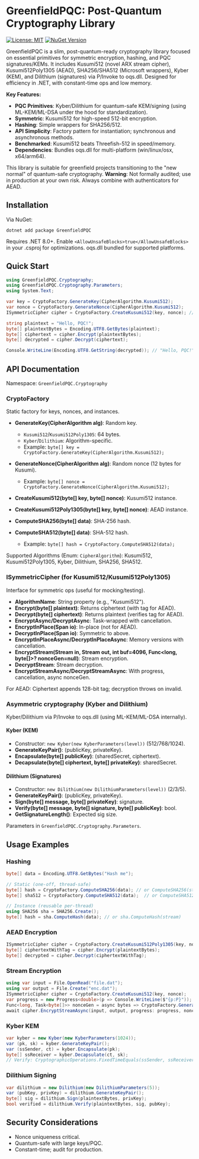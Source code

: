 # GreenfieldPQC: Post-Quantum Cryptography Library

[![License: MIT](https://img.shields.io/badge/License-MIT-yellow.svg)](https://opensource.org/licenses/MIT)
[![NuGet Version](https://img.shields.io/nuget/v/GreenfieldPQC.svg)](https://www.nuget.org/packages/GreenfieldPQC/)

GreenfieldPQC is a slim, post-quantum-ready cryptography library focused on essential primitives for symmetric encryption, hashing, and PQC signatures/KEMs. It includes Kusumi512 (novel ARX stream cipher), Kusumi512Poly1305 (AEAD), SHA256/SHA512 (Microsoft wrappers), Kyber (KEM), and Dilithium (signatures) via P/Invoke to oqs.dll. Designed for efficiency in .NET, with constant-time ops and low memory.

**Key Features:**
- **PQC Primitives**: Kyber/Dilithium for quantum-safe KEM/signing (using ML-KEM/ML-DSA under the hood for standardization).  
- **Symmetric**: Kusumi512 for high-speed 512-bit encryption.  
- **Hashing**: Simple wrappers for SHA256/512.  
- **API Simplicity**: Factory pattern for instantiation; synchronous and asynchronous methods.  
- **Benchmarked**: Kusumi512 beats Threefish-512 in speed/memory.  
- **Dependencies**: Bundles oqs.dll for multi-platform (win/linux/osx, x64/arm64).  

This library is suitable for greenfield projects transitioning to the "new normal" of quantum-safe cryptography. **Warning**: Not formally audited; use in production at your own risk. Always combine with authenticators for AEAD.

## Installation

Via NuGet:
```
dotnet add package GreenfieldPQC
```

Requires .NET 8.0+. Enable `<AllowUnsafeBlocks>true</AllowUnsafeBlocks>` in your .csproj for optimizations. oqs.dll bundled for supported platforms.

## Quick Start
```csharp
using GreenfieldPQC.Cryptography;
using GreenfieldPQC.Cryptography.Parameters;
using System.Text;

var key = CryptoFactory.GenerateKey(CipherAlgorithm.Kusumi512);
var nonce = CryptoFactory.GenerateNonce(CipherAlgorithm.Kusumi512);
ISymmetricCipher cipher = CryptoFactory.CreateKusumi512(key, nonce); // Use interface for mocking

string plaintext = "Hello, PQC!";
byte[] plaintextBytes = Encoding.UTF8.GetBytes(plaintext);
byte[] ciphertext = cipher.Encrypt(plaintextBytes);
byte[] decrypted = cipher.Decrypt(ciphertext);

Console.WriteLine(Encoding.UTF8.GetString(decrypted)); // "Hello, PQC!"
```

## API Documentation

Namespace: `GreenfieldPQC.Cryptography`

### CryptoFactory
Static factory for keys, nonces, and instances.

- **GenerateKey(CipherAlgorithm alg)**: Random key.
  - `Kusumi512`/`Kusumi512Poly1305`: 64 bytes.
  - `Kyber`/`Dilithium`: Algorithm-specific.
  - Example: `byte[] key = CryptoFactory.GenerateKey(CipherAlgorithm.Kusumi512);`

- **GenerateNonce(CipherAlgorithm alg)**: Random nonce (12 bytes for Kusumi).
  - Example: `byte[] nonce = CryptoFactory.GenerateNonce(CipherAlgorithm.Kusumi512);`

- **CreateKusumi512(byte[] key, byte[] nonce)**: Kusumi512 instance.
- **CreateKusumi512Poly1305(byte[] key, byte[] nonce)**: AEAD instance.

- **ComputeSHA256(byte[] data)**: SHA-256 hash.
- **ComputeSHA512(byte[] data)**: SHA-512 hash.
  - Example: `byte[] hash = CryptoFactory.ComputeSHA512(data);`

Supported Algorithms (Enum: `CipherAlgorithm`): Kusumi512, Kusumi512Poly1305, Kyber, Dilithium, SHA256, SHA512.

### ISymmetricCipher (for Kusumi512/Kusumi512Poly1305)
Interface for symmetric ops (useful for mocking/testing).

- **AlgorithmName**: String property (e.g., "Kusumi512").
- **Encrypt(byte[] plaintext)**: Returns ciphertext (with tag for AEAD).
- **Decrypt(byte[] ciphertext)**: Returns plaintext (verifies tag for AEAD).
- **EncryptAsync/DecryptAsync**: Task-wrapped with cancellation.
- **EncryptInPlace(Span<byte> io)**: In-place (not for AEAD).
- **DecryptInPlace(Span<byte> io)**: Symmetric to above.
- **EncryptInPlaceAsync/DecryptInPlaceAsync**: Memory<byte> versions with cancellation.
- **EncryptStream(Stream in, Stream out, int buf=4096, Func<long, byte[]>? nonceGen=null)**: Stream encryption.
- **DecryptStream**: Stream decryption.
- **EncryptStreamAsync/DecryptStreamAsync**: With progress, cancellation, async nonceGen.

For AEAD: Ciphertext appends 128-bit tag; decryption throws on invalid.

### Asymmetric cryptography (Kyber and Dilithium)
Kyber/Dilithium via P/Invoke to oqs.dll (using ML-KEM/ML-DSA internally).

#### Kyber (KEM)
- Constructor: `new Kyber(new KyberParameters(level))` (512/768/1024).
- **GenerateKeyPair()**: (publicKey, privateKey).
- **Encapsulate(byte[] publicKey)**: (sharedSecret, ciphertext).
- **Decapsulate(byte[] ciphertext, byte[] privateKey)**: sharedSecret.

#### Dilithium (Signatures)
- Constructor: `new Dilithium(new DilithiumParameters(level))` (2/3/5).
- **GenerateKeyPair()**: (publicKey, privateKey).
- **Sign(byte[] message, byte[] privateKey)**: signature.
- **Verify(byte[] message, byte[] signature, byte[] publicKey)**: bool.
- **GetSignatureLength()**: Expected sig size.

Parameters in `GreenfieldPQC.Cryptography.Parameters`.


## Usage Examples

### Hashing
```csharp
byte[] data = Encoding.UTF8.GetBytes("Hash me");  

// Static (one-off, thread-safe)  
byte[] hash = CryptoFactory.ComputeSHA256(data); // or ComputeSHA256(stream)  
byte[] sha512 = CryptoFactory.ComputeSHA512(data);  // or ComputeSHA512(stream)  

// Instance (reusable per-thread)  
using SHA256 sha = SHA256.Create();  
byte[] hash = sha.ComputeHash(data); // or sha.ComputeHash(stream)  

```

### AEAD Encryption
```csharp
ISymmetricCipher cipher = CryptoFactory.CreateKusumi512Poly1305(key, nonce);
byte[] ciphertextWithTag = cipher.Encrypt(plaintextBytes);
byte[] decrypted = cipher.Decrypt(ciphertextWithTag);
```

### Stream Encryption
```csharp
using var input = File.OpenRead("file.dat");
using var output = File.Create("enc.dat");
ISymmetricCipher cipher = CryptoFactory.CreateKusumi512(key, nonce);
var progress = new Progress<double>(p => Console.WriteLine($"{p:P}"));
Func<long, Task<byte[]>> nonceGen = async bytes => CryptoFactory.GenerateNonce(CipherAlgorithm.Kusumi512);
await cipher.EncryptStreamAsync(input, output, progress: progress, nonceGenerator: nonceGen);
```

### Kyber KEM
```csharp
var kyber = new Kyber(new KyberParameters(1024));
var (pk, sk) = kyber.GenerateKeyPair();
var (ssSender, ct) = kyber.Encapsulate(pk);
byte[] ssReceiver = kyber.Decapsulate(ct, sk);
// Verify: CryptographicOperations.FixedTimeEquals(ssSender, ssReceiver)
```

### Dilithium Signing
```csharp
var dilithium = new Dilithium(new DilithiumParameters(5));
var (pubKey, privKey) = dilithium.GenerateKeyPair();
byte[] sig = dilithium.Sign(plaintextBytes, privKey);
bool verified = dilithium.Verify(plaintextBytes, sig, pubKey);
```

## Security Considerations
- Nonce uniqueness critical.
- Quantum-safe with large keys/PQC.
- Constant-time; audit for production.